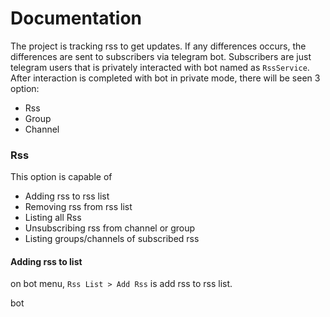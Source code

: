 # Documentation
The project is tracking rss to get updates. If any differences occurs, the differences are sent to subscribers via telegram bot.
Subscribers are just telegram users that is privately interacted with bot named as `RssService`. 
After interaction is completed with bot in private mode, there will be seen 3 option:
- Rss
- Group
- Channel


### Rss
 This option is capable of
  - Adding rss to rss list
  - Removing rss from rss list
  - Listing all Rss
  - Unsubscribing rss from channel or group
  - Listing groups/channels of subscribed rss 

#### Adding rss to list

on bot menu, `Rss List > Add Rss` is add rss to rss list.

bot



